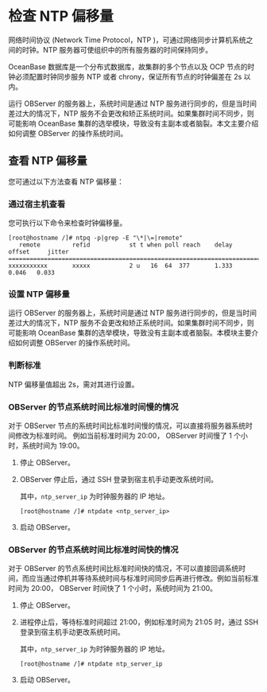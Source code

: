 # 检查 NTP 偏移量

网络时间协议 (Network Time Protocol，NTP )，可通过网络同步计算机系统之间的时钟。NTP 服务器可使组织中的所有服务器的时间保持同步。

OceanBase 数据库是一个分布式数据库，故集群的多个节点以及 OCP 节点的时钟必须配置时钟同步服务 NTP 或者 chrony，保证所有节点的时钟偏差在 2s 以内。

运行 OBServer 的服务器上，系统时间是通过 NTP 服务进行同步的，但是当时间差过大的情况下，NTP 服务不会更改和矫正系统时间。如果集群时间不同步，则可能影响 OceanBase 集群的选举模块，导致没有主副本或者脑裂。本文主要介绍如何调整 OBServer 的操作系统时间。

## 查看 NTP 偏移量

您可通过以下方法查看 NTP 偏移量：

### 通过宿主机查看

您可执行以下命令来检查时钟偏移量。

```shell
[root@hostname /]# ntpq -p|grep -E "\*|\=|remote"
   remote         refid           st t when poll reach    delay     offset     jitter
==========================================================================
xxxxxxxxxxx       xxxxx           2 u   16  64  377       1.333     0.046   0.033
```

### 设置 NTP 偏移量

运行 OBServer 的服务器上，系统时间是通过 NTP 服务进行同步的，但是当时间差过大的情况下，NTP 服务不会更改和矫正系统时间。如果集群时间不同步，则可能影响 OceanBase 集群的选举模块，导致没有主副本或者脑裂。本模块主要介绍如何调整 OBServer 的操作系统时间。

### 判断标准

NTP 偏移量值超出 2s，需对其进行设置。

### OBServer 的节点系统时间比标准时间慢的情况

对于 OBServer 节点的系统时间比标准时间慢的情况，可以直接将服务器系统时间修改为标准时间。 例如当前标准时间为 20:00， OBServer 时间慢了 1 个小时，系统时间为 19:00。

1. 停止 OBServer。

2. OBServer 停止后，通过 SSH 登录到宿主机手动更改系统时间。

   其中，`ntp_server_ip` 为时钟服务器的 IP 地址。

   ```unknow
   [root@hostname /]# ntpdate <ntp_server_ip>
   ```

3. 启动 OBServer。

### OBServer 的节点系统时间比标准时间快的情况

对于 OBServer 的节点系统时间比标准时间快的情况，不可以直接回调系统时间，而应当通过停机并等待系统时间与标准时间同步后再进行修改。例如当前标准时间为 20:00， OBServer 时间快了 1 个小时，系统时间为 21:00。

1. 停止 OBServer。

2. 进程停止后，等待标准时间超过 21:00，例如标准时间为 21:05 时，通过 SSH 登录到宿主机手动更改系统时间。

   其中，`ntp_server_ip` 为时钟服务器的 IP 地址。

   ```unknow
   [root@hostname /]# ntpdate ntp_server_ip
   ```

3. 启动 OBServer。
